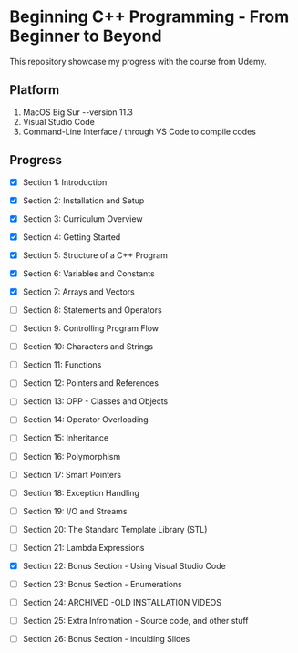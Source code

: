 # Beginning C++ Programming - From Beginner to Beyond
This repository showcase my progress with the course from Udemy.
## Platform
1. MacOS Big Sur --version 11.3
2. Visual Studio Code
3. Command-Line Interface / through VS Code to compile codes
## Progress
- [x] Section 1: Introduction
- [x] Section 2: Installation and Setup
- [x] Section 3: Curriculum Overview
- [x] Section 4: Getting Started
- [x] Section 5: Structure of a C++ Program
- [x] Section 6: Variables and Constants
- [x] Section 7: Arrays and Vectors
- [ ] Section 8: Statements and Operators
- [ ] Section 9: Controlling Program Flow
- [ ] Section 10: Characters and Strings
- [ ] Section 11: Functions
- [ ] Section 12: Pointers and References
- [ ] Section 13: OPP - Classes and Objects
- [ ] Section 14: Operator Overloading
- [ ] Section 15: Inheritance
- [ ] Section 16: Polymorphism
- [ ] Section 17: Smart Pointers
- [ ] Section 18: Exception Handling
- [ ] Section 19: I/O and Streams
- [ ] Section 20: The Standard Template Library (STL)
- [ ] Section 21: Lambda Expressions
- [x] Section 22: Bonus Section - Using Visual Studio Code
- [ ] Section 23: Bonus Section - Enumerations
- [ ] Section 24: ARCHIVED -OLD INSTALLATION VIDEOS
- [ ] Section 25: Extra Infromation - Source code, and other stuff
- [ ] Section 26: Bonus Section - inculding Slides

